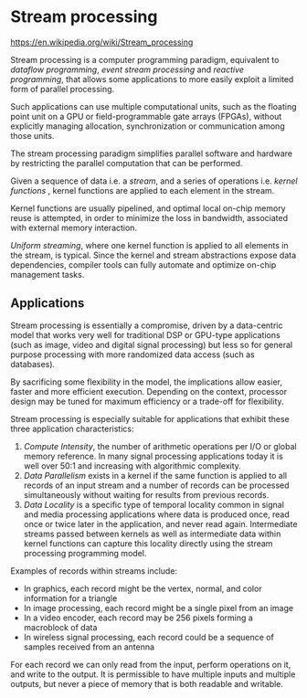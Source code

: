 # Stream processing

https://en.wikipedia.org/wiki/Stream_processing

Stream processing is a computer programming paradigm, equivalent to *dataflow programming*, *event stream processing* and *reactive programming*, that allows some applications to more easily exploit a limited form of parallel processing.

Such applications can use multiple computational units, such as the floating point unit on a GPU or field-programmable gate arrays (FPGAs), without explicitly managing allocation, synchronization or communication among those units.

The stream processing paradigm simplifies parallel software and hardware by restricting the parallel computation that can be performed.

Given
a sequence of data i.e. a *stream*, and
a series of operations i.e. *kernel functions* ,
kernel functions are applied to each element in the stream.

Kernel functions are usually pipelined, and optimal local on-chip memory reuse is attempted, in order to minimize the loss in bandwidth, associated with external memory interaction.

*Uniform streaming*, where one kernel function is applied to all elements in the stream, is typical. Since the kernel and stream abstractions expose data dependencies, compiler tools can fully automate and optimize on-chip management tasks.

## Applications

Stream processing is essentially a compromise, driven by a data-centric model that works very well for traditional DSP or GPU-type applications (such as image, video and digital signal processing) but less so for general purpose processing with more randomized data access (such as databases).

By sacrificing some flexibility in the model, the implications allow easier, faster and more efficient execution. Depending on the context, processor design may be tuned for maximum efficiency or a trade-off for flexibility.

Stream processing is especially suitable for applications that exhibit these three application characteristics:
1. *Compute Intensity*, the number of arithmetic operations per I/O or global memory reference. In many signal processing applications today it is well over 50:1 and increasing with algorithmic complexity.
2. *Data Parallelism* exists in a kernel if the same function is applied to all records of an input stream and a number of records can be processed simultaneously without waiting for results from previous records.
3. *Data Locality* is a specific type of temporal locality common in signal and media processing applications where data is produced once, read once or twice later in the application, and never read again. Intermediate streams passed between kernels as well as intermediate data within kernel functions can capture this locality directly using the stream processing programming model.

Examples of records within streams include:
- In graphics, each record might be the vertex, normal, and color information for a triangle
- In image processing, each record might be a single pixel from an image
- In a video encoder, each record may be 256 pixels forming a macroblock of data
- In wireless signal processing, each record could be a sequence of samples received from an antenna

For each record we can only read from the input, perform operations on it, and write to the output. It is permissible to have multiple inputs and multiple outputs, but never a piece of memory that is both readable and writable.
